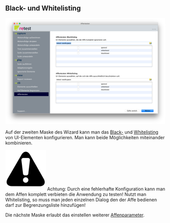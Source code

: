 
Black- und Whitelisting
-----------------------

![Black-/Whitelisting](affentesten-listing-2.png)

Auf der zweiten Maske des Wizard kann man das [Black-](blacklisting.md) und [Whitelisting](whitelisting.md) von UI-Elementen konfigurieren.
Man kann beide Möglichkeiten miteinander kombinieren.

![Warning](../../icons/warning.png) Achtung: Durch eine fehlerhafte Konfiguration kann man dem Affen komplett verbieten die Anwendung zu testen! 
Nutzt man Whitelisting, so muss man jeden einzelnen Dialog den der Affe bedienen darf zur Begrenzungsliste hinzufügen!

Die nächste Maske erlaubt das einstellen weiterer [Affenparameter](affentesten-parameter.md).

